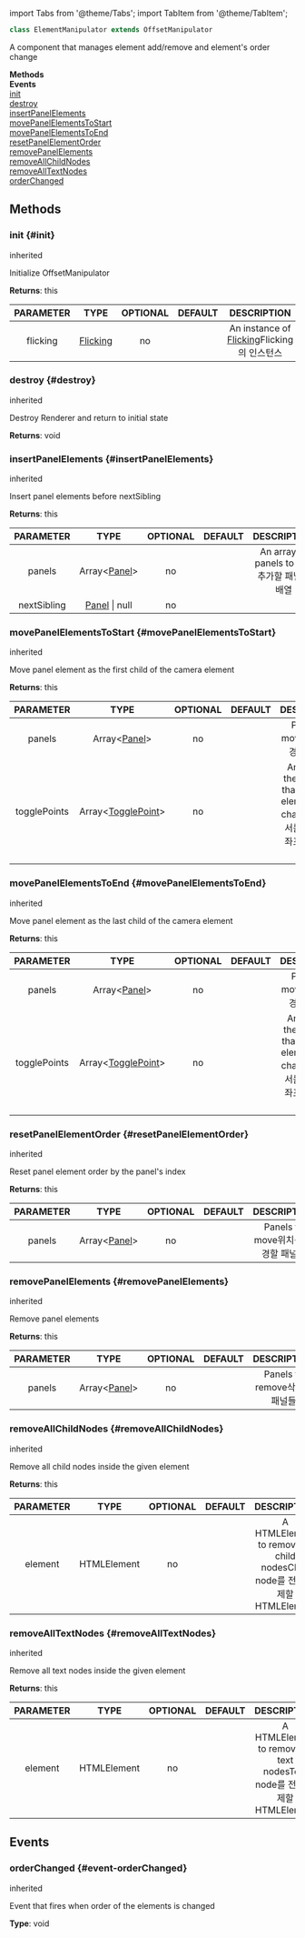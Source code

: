 import Tabs from '@theme/Tabs';
import TabItem from '@theme/TabItem';

```ts
class ElementManipulator extends OffsetManipulator
```
A component that manages element add/remove and element's order change

<div className="container">
    <div className="row mb-2"><div className="col col--6"><strong>Methods</strong></div><div className="col col--6"><strong>Events</strong></div></div>
    <div className="row"><div className="col col--6"><a href="#init">init</a><br/><a href="#destroy">destroy</a><br/><a href="#insertPanelElements">insertPanelElements</a><br/><a href="#movePanelElementsToStart">movePanelElementsToStart</a><br/><a href="#movePanelElementsToEnd">movePanelElementsToEnd</a><br/><a href="#resetPanelElementOrder">resetPanelElementOrder</a><br/><a href="#removePanelElements">removePanelElements</a><br/><a href="#removeAllChildNodes">removeAllChildNodes</a><br/><a href="#removeAllTextNodes">removeAllTextNodes</a></div><div className="col col--6"><a href="#event-orderChanged">orderChanged</a></div></div>
  </div>




## Methods

### init {#init}
<div className="bulma-tags">


<span className="bulma-tag is-danger">inherited</span>

</div>

Initialize OffsetManipulator



**Returns**: this


|PARAMETER|TYPE|OPTIONAL|DEFAULT|DESCRIPTION|
|:---:|:---:|:---:|:---:|:---:|
|flicking|[Flicking](Flicking)|no||An instance of [Flicking](Flicking)<ko>Flicking의 인스턴스</ko>|







### destroy {#destroy}
<div className="bulma-tags">


<span className="bulma-tag is-danger">inherited</span>

</div>

Destroy Renderer and return to initial state



**Returns**: void










### insertPanelElements {#insertPanelElements}
<div className="bulma-tags">


<span className="bulma-tag is-danger">inherited</span>

</div>

Insert panel elements before nextSibling



**Returns**: this


|PARAMETER|TYPE|OPTIONAL|DEFAULT|DESCRIPTION|
|:---:|:---:|:---:|:---:|:---:|
|panels|Array&lt;[Panel](Panel)&gt;|no||An array of panels to add<ko>추가할 패널의 배열</ko>|
|nextSibling|[Panel](Panel) \| null|no|||







### movePanelElementsToStart {#movePanelElementsToStart}
<div className="bulma-tags">


<span className="bulma-tag is-danger">inherited</span>

</div>

Move panel element as the first child of the camera element



**Returns**: this


|PARAMETER|TYPE|OPTIONAL|DEFAULT|DESCRIPTION|
|:---:|:---:|:---:|:---:|:---:|
|panels|Array&lt;[Panel](Panel)&gt;|no||Panels to move<ko>위치를 변경할 패널들</ko>|
|togglePoints|Array&lt;[TogglePoint](TogglePoint)&gt;|no||An array of the positions that triggered element order change<ko>패널 순서를 변경시킨 좌표 정보들의 배열</ko>|







### movePanelElementsToEnd {#movePanelElementsToEnd}
<div className="bulma-tags">


<span className="bulma-tag is-danger">inherited</span>

</div>

Move panel element as the last child of the camera element



**Returns**: this


|PARAMETER|TYPE|OPTIONAL|DEFAULT|DESCRIPTION|
|:---:|:---:|:---:|:---:|:---:|
|panels|Array&lt;[Panel](Panel)&gt;|no||Panels to move<ko>위치를 변경할 패널들</ko>|
|togglePoints|Array&lt;[TogglePoint](TogglePoint)&gt;|no||An array of the positions that triggered element order change<ko>패널 순서를 변경시킨 좌표 정보들의 배열</ko>|







### resetPanelElementOrder {#resetPanelElementOrder}
<div className="bulma-tags">


<span className="bulma-tag is-danger">inherited</span>

</div>

Reset panel element order by the panel's index



**Returns**: this


|PARAMETER|TYPE|OPTIONAL|DEFAULT|DESCRIPTION|
|:---:|:---:|:---:|:---:|:---:|
|panels|Array&lt;[Panel](Panel)&gt;|no||Panels to move<ko>위치를 변경할 패널들</ko>|







### removePanelElements {#removePanelElements}
<div className="bulma-tags">


<span className="bulma-tag is-danger">inherited</span>

</div>

Remove panel elements



**Returns**: this


|PARAMETER|TYPE|OPTIONAL|DEFAULT|DESCRIPTION|
|:---:|:---:|:---:|:---:|:---:|
|panels|Array&lt;[Panel](Panel)&gt;|no||Panels to remove<ko>삭제할 패널들</ko>|







### removeAllChildNodes {#removeAllChildNodes}
<div className="bulma-tags">


<span className="bulma-tag is-danger">inherited</span>

</div>

Remove all child nodes inside the given element



**Returns**: this


|PARAMETER|TYPE|OPTIONAL|DEFAULT|DESCRIPTION|
|:---:|:---:|:---:|:---:|:---:|
|element|HTMLElement|no||A HTMLElement to remove all child nodes<ko>Child node를 전부 삭제할 HTMLElement</ko>|







### removeAllTextNodes {#removeAllTextNodes}
<div className="bulma-tags">


<span className="bulma-tag is-danger">inherited</span>

</div>

Remove all text nodes inside the given element



**Returns**: this


|PARAMETER|TYPE|OPTIONAL|DEFAULT|DESCRIPTION|
|:---:|:---:|:---:|:---:|:---:|
|element|HTMLElement|no||A HTMLElement to remove all text nodes<ko>Text node를 전부 삭제할 HTMLElement</ko>|







## Events
### orderChanged {#event-orderChanged}
<div className="bulma-tags">


<span className="bulma-tag is-danger">inherited</span>

</div>

Event that fires when order of the elements is changed

**Type**: void











